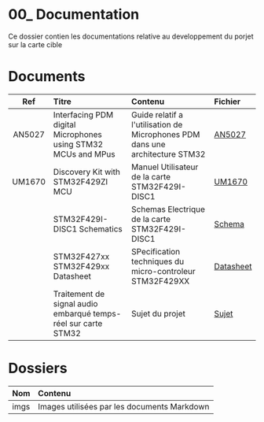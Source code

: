 <h1> 00_ Documentation </h1>
Ce dossier contien les documentations relative au developpement du porjet sur la carte cible

# Documents
| Ref | Titre | Contenu | Fichier |
|:---:|:------|:--------|:--------|
|AN5027| Interfacing PDM digital Microphones using STM32 MCUs and MPus | Guide relatif a l'utilisation de Microphones PDM dans une architecture STM32 | [AN5027](dm00380469-interfacing-pdm-digital-microphones-using-stm32-mcus-and-mpus-stmicroelectronics.pdf)|
|UM1670|Discovery Kit with STM32F429ZI MCU | Manuel Utilisateur de la carte STM32F429I-DISC1|[UM1670](um1670-discovery-kit-with-stm32f429zi-mcu-stmicroelectronics.pdf)|
||STM32F429I-DISC1 Schematics| Schemas Electrique de la carte STM32F429I-DISC1 |[Schema](en.MB1075-F429I-B01_Schematic.pdf) |
||STM32F427xx STM32F429xx Datasheet | SPecification techniques du micro-controleur STM32F429XX| [Datasheet](stm32f429zi.pdf)
|| Traitement de signal audio embarqué temps-réel sur carte STM32| Sujet du projet | [Sujet](pfe_stm32.pdf)|

 # Dossiers

| Nom | Contenu |
|:----|:--------|
|imgs | Images utilisées par les documents Markdown |

